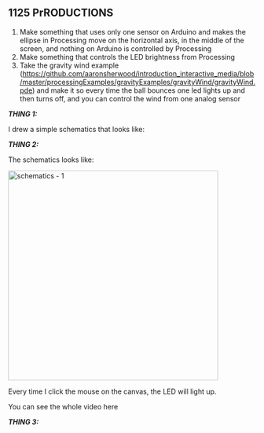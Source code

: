 **1125 PrRODUCTIONS**
- 
1. Make something that uses only one sensor on Arduino and makes the ellipse in Processing move on the horizontal axis, in the middle of the screen, and nothing on Arduino is controlled by Processing
2. Make something that controls the LED brightness from Processing
3. Take the gravity wind example (https://github.com/aaronsherwood/introduction_interactive_media/blob/master/processingExamples/gravityExamples/gravityWind/gravityWind.pde) and make it so every time the ball bounces one led lights up and then turns off, and you can control the wind from one analog sensor

***THING 1:***

I drew a simple schematics that looks like:

***THING 2:***

The schematics looks like:

<img width="427" alt="schematics - 1" src="https://user-images.githubusercontent.com/89835320/143388500-f4c339bb-786d-4f0e-af54-916cfca2ab55.png">

Every time I click the mouse on the canvas, the LED will light up.

You can see the whole video here



***THING 3:***
